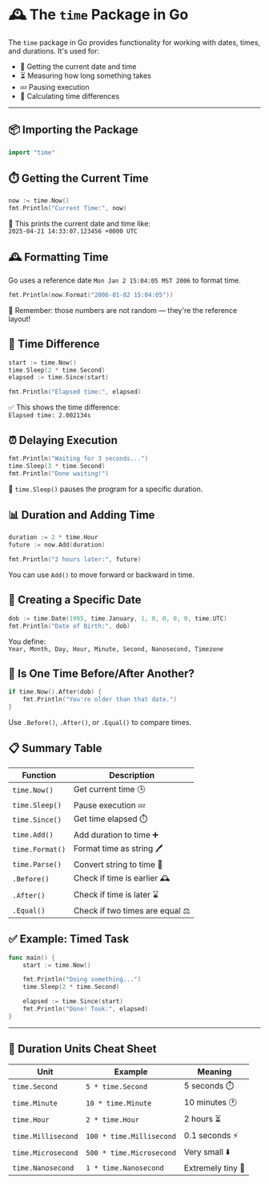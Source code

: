 # 🕰️ The `time` Package in Go

The `time` package in Go provides functionality for working with dates, times, and durations. It's used for:
- 📅 Getting the current date and time
- ⏳ Measuring how long something takes
- 💤 Pausing execution
- 🧮 Calculating time differences

---

## 📦 Importing the Package

```go
import "time"
```

## ⏱️ Getting the Current Time

```go
now := time.Now()
fmt.Println("Current Time:", now)
```

📝 This prints the current date and time like:  
`2025-04-21 14:33:07.123456 +0000 UTC`

## 🕰️ Formatting Time

Go uses a reference date `Mon Jan 2 15:04:05 MST 2006` to format time.

```go
fmt.Println(now.Format("2006-01-02 15:04:05"))
```

🧠 Remember: those numbers are not random — they're the reference layout!

## 🧮 Time Difference

```go
start := time.Now()
time.Sleep(2 * time.Second)
elapsed := time.Since(start)

fmt.Println("Elapsed time:", elapsed)
```

✅ This shows the time difference:  
`Elapsed time: 2.002134s`

## ⏰ Delaying Execution

```go
fmt.Println("Waiting for 3 seconds...")
time.Sleep(3 * time.Second)
fmt.Println("Done waiting!")
```

🛑 `time.Sleep()` pauses the program for a specific duration.

## 📊 Duration and Adding Time

```go
duration := 2 * time.Hour
future := now.Add(duration)

fmt.Println("2 hours later:", future)
```

You can use `Add()` to move forward or backward in time.

## 📆 Creating a Specific Date

```go
dob := time.Date(1995, time.January, 1, 0, 0, 0, 0, time.UTC)
fmt.Println("Date of Birth:", dob)
```

You define:  
`Year, Month, Day, Hour, Minute, Second, Nanosecond, Timezone`

## 🤔 Is One Time Before/After Another?

```go
if time.Now().After(dob) {
    fmt.Println("You're older than that date.")
}
```

Use `.Before()`, `.After()`, or `.Equal()` to compare times.

## 📋 Summary Table

| Function        | Description                |
|----------------|----------------------------|
| `time.Now()`   | Get current time 🕒        |
| `time.Sleep()` | Pause execution 💤        |
| `time.Since()` | Get time elapsed ⏱️       |
| `time.Add()`   | Add duration to time ➕    |
| `time.Format()`| Format time as string 🖊️ |
| `time.Parse()` | Convert string to time 🧾  |
| `.Before()`    | Check if time is earlier 🕰️ |
| `.After()`     | Check if time is later ⌛   |
| `.Equal()`     | Check if two times are equal ⚖️ |

## ✅ Example: Timed Task

```go
func main() {
    start := time.Now()

    fmt.Println("Doing something...")
    time.Sleep(2 * time.Second)

    elapsed := time.Since(start)
    fmt.Println("Done! Took:", elapsed)
}
```

---

## 🧠 Duration Units Cheat Sheet

| Unit              | Example                  | Meaning            |
|-------------------|--------------------------|--------------------|
| `time.Second`     | `5 * time.Second`        | 5 seconds ⏱️       |
| `time.Minute`     | `10 * time.Minute`       | 10 minutes 🕐       |
| `time.Hour`       | `2 * time.Hour`          | 2 hours ⏳          |
| `time.Millisecond`| `100 * time.Millisecond` | 0.1 seconds ⚡      |
| `time.Microsecond`| `500 * time.Microsecond` | Very small ⬇️      |
| `time.Nanosecond` | `1 * time.Nanosecond`    | Extremely tiny 🧬  |
